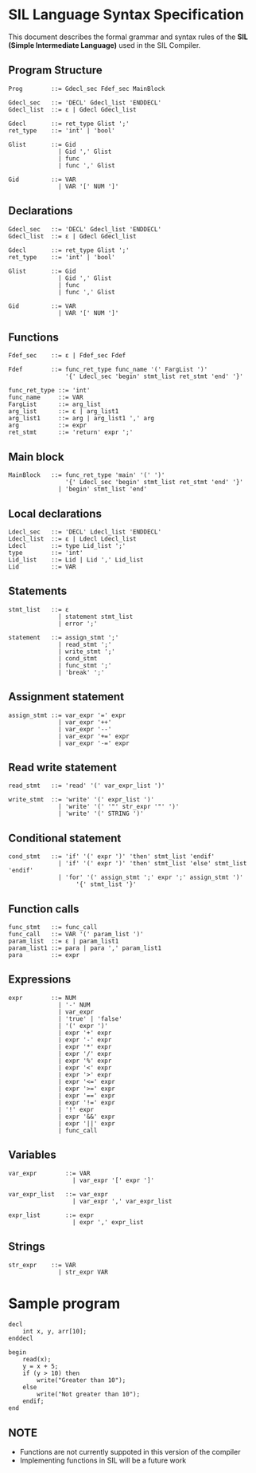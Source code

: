 # SIL Language Syntax Specification

This document describes the formal grammar and syntax rules of the **SIL (Simple Intermediate Language)** used in the SIL Compiler.

## Program Structure

```
Prog        ::= Gdecl_sec Fdef_sec MainBlock

Gdecl_sec   ::= 'DECL' Gdecl_list 'ENDDECL'
Gdecl_list  ::= ε | Gdecl Gdecl_list

Gdecl       ::= ret_type Glist ';'
ret_type    ::= 'int' | 'bool'

Glist       ::= Gid
              | Gid ',' Glist
              | func
              | func ',' Glist

Gid         ::= VAR
              | VAR '[' NUM ']'
```

## Declarations

``` 
Gdecl_sec   ::= 'DECL' Gdecl_list 'ENDDECL'
Gdecl_list  ::= ε | Gdecl Gdecl_list

Gdecl       ::= ret_type Glist ';'
ret_type    ::= 'int' | 'bool'

Glist       ::= Gid
              | Gid ',' Glist
              | func
              | func ',' Glist

Gid         ::= VAR
              | VAR '[' NUM ']'
```

## Functions

```
Fdef_sec    ::= ε | Fdef_sec Fdef

Fdef        ::= func_ret_type func_name '(' FargList ')' 
                '{' Ldecl_sec 'begin' stmt_list ret_stmt 'end' '}'

func_ret_type ::= 'int'
func_name     ::= VAR
FargList      ::= arg_list
arg_list      ::= ε | arg_list1
arg_list1     ::= arg | arg_list1 ',' arg
arg           ::= expr
ret_stmt      ::= 'return' expr ';'
```

## Main block

```
MainBlock   ::= func_ret_type 'main' '(' ')' 
                '{' Ldecl_sec 'begin' stmt_list ret_stmt 'end' '}'
              | 'begin' stmt_list 'end'
```

## Local declarations

```
Ldecl_sec   ::= 'DECL' Ldecl_list 'ENDDECL'
Ldecl_list  ::= ε | Ldecl Ldecl_list
Ldecl       ::= type Lid_list ';'
type        ::= 'int'
Lid_list    ::= Lid | Lid ',' Lid_list
Lid         ::= VAR
```

## Statements

```
stmt_list   ::= ε 
              | statement stmt_list
              | error ';'

statement   ::= assign_stmt ';'
              | read_stmt ';'
              | write_stmt ';'
              | cond_stmt
              | func_stmt ';'
              | 'break' ';'
```

## Assignment statement

```
assign_stmt ::= var_expr '=' expr
              | var_expr '++'
              | var_expr '--'
              | var_expr '+=' expr
              | var_expr '-=' expr
```

## Read write statement

```
read_stmt   ::= 'read' '(' var_expr_list ')'

write_stmt  ::= 'write' '(' expr_list ')'
              | 'write' '(' '"' str_expr '"' ')'
              | 'write' '(' STRING ')'
```

## Conditional statement

```
cond_stmt   ::= 'if' '(' expr ')' 'then' stmt_list 'endif'
              | 'if' '(' expr ')' 'then' stmt_list 'else' stmt_list 'endif'
              | 'for' '(' assign_stmt ';' expr ';' assign_stmt ')' 
                   '{' stmt_list '}'
```

## Function calls

```
func_stmt   ::= func_call
func_call   ::= VAR '(' param_list ')'
param_list  ::= ε | param_list1
param_list1 ::= para | para ',' param_list1
para        ::= expr
```

## Expressions

```
expr        ::= NUM
              | '-' NUM
              | var_expr
              | 'true' | 'false'
              | '(' expr ')'
              | expr '+' expr
              | expr '-' expr
              | expr '*' expr
              | expr '/' expr
              | expr '%' expr
              | expr '<' expr
              | expr '>' expr
              | expr '<=' expr
              | expr '>=' expr
              | expr '==' expr
              | expr '!=' expr
              | '!' expr
              | expr '&&' expr
              | expr '||' expr
              | func_call
```

## Variables

```
var_expr        ::= VAR
                  | var_expr '[' expr ']'

var_expr_list   ::= var_expr 
                  | var_expr ',' var_expr_list

expr_list       ::= expr 
                  | expr ',' expr_list
```

## Strings

```
str_expr    ::= VAR
              | str_expr VAR
```



# Sample program

``` sil []
decl
    int x, y, arr[10];
enddecl

begin
    read(x);
    y = x + 5;
    if (y > 10) then
        write("Greater than 10");
    else
        write("Not greater than 10");
    endif;
end
```

## NOTE
- Functions are not currently suppoted in this version of the compiler
- Implementing functions in SIL will be a future work